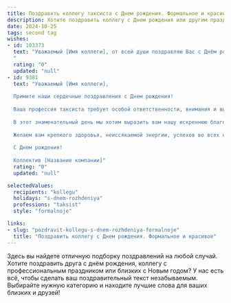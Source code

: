 ```yaml
---
title: Поздравить коллегу таксиста c Днем рождения. Формальное и красивое
description: Хотите поздравить коллегу c Днем рождения или другим праздником? Наш ИИ создаст незабываемое поздравление, а вы обязательно выделитесь среди других.  
date: 2024-10-25
tags: second tag
wishes:
- id: 103373
  text: "Уважаемый [Имя коллеги], от всей души поздравляю Вас с Днём рождения!  Желаю Вам крепкого здоровья, благополучия, успехов в Вашей непростой, но важной работе таксиста, а также лёгкой дороги и всегда благодарных пассажиров. Пусть каждый день будет наполнен позитивом и приятными моментами!
  "
  rating: "0"
  updated: "null"
- id: 9381
  text: "Уважаемый [Имя коллеги],
  
  Примите наши сердечные поздравления с Днем рождения!
  
  Ваша профессия таксиста требует особой ответственности, внимания и выдержки. Вы мастерски управляете своим автомобилем, обеспечивая безопасность и комфорт пассажирам. Ваша аккуратность и пунктуальность делают вас ценным членом нашей команды.
  
  В этот знаменательный день мы хотим выразить вам нашу искреннюю благодарность за вашу самоотверженную работу и преданность компании. Пусть ваш жизненный путь будет таким же ровным, как трасса, которую вы проезжаете ежедневно.
  
  Желаем вам крепкого здоровья, неиссякаемой энергии, успехов во всех начинаниях и благополучия вашей семье. Пусть каждый ваш рейс будет наполнен позитивными эмоциями и приятными впечатлениями.
  
  С Днем рождения!
  
  Коллектив [Название компании]"
  rating: "0"
  updated: "null"

selectedValues:
  recipients: "kollegu"
  holidays: "s-dnem-rozhdeniya"
  professions: "taksist"
  style: "formalnoje"

links:
- slug: "pozdravit-kollegu-s-dnem-rozhdeniya-formalnoje"
  title: "Поздравить коллегу c Днем рождения. Формальное и красивое"
---
```


Здесь вы найдете отличную подборку поздравлений на любой случай.
Хотите поздравить друга с днём рождения, коллегу с профессиональным праздником или близких с Новым годом? У нас есть всё, чтобы сделать ваш поздравительный текст незабываемым. Выбирайте нужную категорию и находите лучшие слова для ваших близких и друзей!
